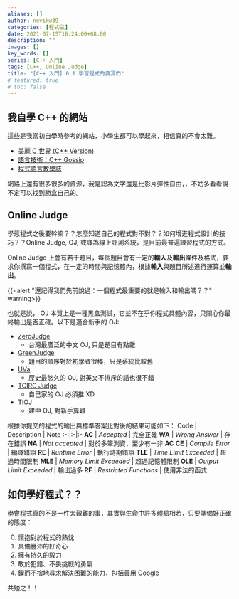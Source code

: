 ```yaml
---
aliases: []
author: nevikw39
categories: [程式💻]
date: 2021-07-15T16:24:00+08:00
description: ""
images: []
key_words: []
series: [C++ 入門]
tags: [C++, Online Judge]
title: "[C++ 入門] 0.1 學習程式的資源們"
# featured: true
# toc: false
---
```


## 我自學 C++ 的網站

這些是我當初自學時參考的網站，小學生都可以學起來，相信真的不會太難。

- [美麗 C 世界 (C++ Version)](http://www.tcgs.tc.edu.tw/~sagit/cpp/)
- [語言技術：C++ Gossip](https://openhome.cc/Gossip/CppGossip/index.html)
- [程式語言教學誌](https://pydoing.blogspot.com/2014/06/cpp-guide.html)

網路上還有很多很多的資源，我是認為文字還是比影片彈性自由，，不妨多看看說不定可以找到勝盒自己的。

## Online Judge

學惹程式之後要幹嘛？？怎麼知道自己的程式對不對？？如何增進程式設計的技巧？？Online Judge, OJ, 或譯為線上評測系統，是目前最普遍練習程式的方式。

Online Judge 上會有若干題目，每個題目會有一定的**輸入**及**輸出**條件及格式，要求你撰寫一個程式，在一定的時間與記憶體內，根據**輸入**與題目所述進行運算並**輸出**。

{{<alert "還記得我們先前說過：一個程式最重要的就是輸入和輸出嗎？？" warning>}}

也就是說， OJ 本質上是一種黑盒測試，它並不在乎你程式具體內容，只關心你最終輸出是否正確。以下是適合新手的 OJ:

- [ZeroJudge](https://zerojudge.tw/)
    + 台灣最廣泛的中文 OJ, 只是題目有點雜
- [GreenJudge](http://www.tcgs.tc.edu.tw:1218/)
    + 題目的順序對於初學者很棒，只是系統比較舊
- [UVa](https://onlinejudge.org/)
    + 歷史最悠久的 OJ, 對英文不排斥的話也很不錯
- [TCIRC Judge](https://judge.tcirc.tw/)
    + 自己家的 OJ 必須推 XD
- [TIOJ](https://tioj.ck.tp.edu.tw//)
    + 建中 OJ, 對新手算難

根據你提交的程式的輸出與標準答案比對後的結果可能如下：
Code | Description | Note
:-:|:-|:-
**AC** | _Accepted_ | 完全正確
**WA** | _Wrong Answer_ | 存在錯誤
**NA** | _Not accepted_ | 對於多筆測資，至少有一非 **AC**
**CE** | _Compile Error_ | 編譯錯誤
**RE** | _Runtime Error_ | 執行時期錯誤
**TLE** | _Time Limit Exceeded_ | 超過時間限制
**MLE** | _Memory Limit Exceeded_ | 超過記憶體限制
**OLE** | _Output Limit Exceeded_ | 輸出過多
**RF** | _Restricted Functions_ | 使用非法的函式

## 如何學好程式？？

學會程式真的不是一件太艱難的事，其實與生命中許多體驗相若，只要準備好正確的態度：

0. 懷抱對於程式的熱忱
1. 具備豐沛的好奇心
2. 擁有持久的毅力
3. 敢於犯錯、不畏挑戰的勇氣
4. 鍥而不捨地尋求解決困難的能力，包括善用 Google

共勉之！！
